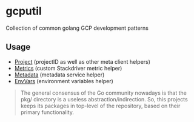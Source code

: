# gcputil

Collection of common golang GCP development patterns

## Usage

* [Project](project/) (projectID as well as other meta client helpers)
* [Metrics](metric/) (custom Stackdriver metric helper)
* [Metadata](meta/) (metadata service helper)
* [EnvVars](env/) (environment variables helper)

> The general consensus of the Go community nowadays is that the pkg/ directory is a useless abstraction/indirection. So, this projects keeps its packages in top-level of the repository, based on their primary functionality.